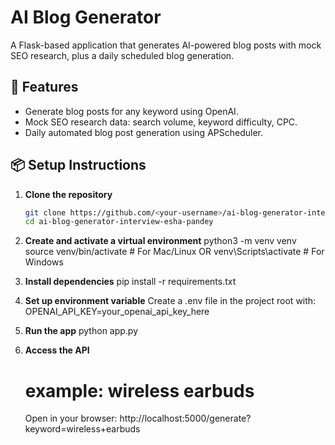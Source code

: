 # AI Blog Generator

A Flask-based application that generates AI-powered blog posts with mock SEO research, plus a daily scheduled blog generation.

## 🚀 Features
- Generate blog posts for any keyword using OpenAI.
- Mock SEO research data: search volume, keyword difficulty, CPC.
- Daily automated blog post generation using APScheduler.

## 📦 Setup Instructions

1. **Clone the repository**
   ```bash
   git clone https://github.com/<your-username>/ai-blog-generator-interview-esha-pandey.git
   cd ai-blog-generator-interview-esha-pandey

2.	**Create and activate a virtual environment**
    python3 -m venv venv
    source venv/bin/activate     # For Mac/Linux
    OR
    venv\Scripts\activate        # For Windows

3. **Install dependencies**
    pip install -r requirements.txt

4. **Set up environment variable**
    Create a .env file in the project root with: OPENAI_API_KEY=your_openai_api_key_here

5. **Run the app**
    python app.py

6. **Access the API**
    # example: wireless earbuds
    Open in your browser: http://localhost:5000/generate?keyword=wireless+earbuds 